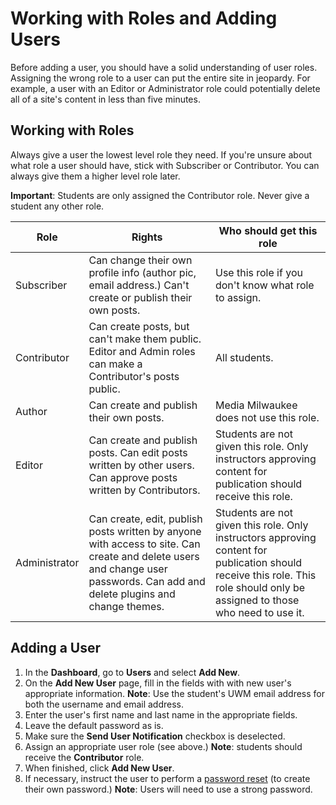 # Working with Roles and Adding Users

Before adding a user, you should have a solid understanding of user roles. Assigning the wrong role to a user can put the entire site in jeopardy. For example, a user with an Editor or Administrator role could potentially delete all of a site's content in less than five minutes.

## Working with Roles

Always give a user the lowest level role they need. If you're unsure about what role a user should have, stick with Subscriber or Contributor. You can always give them a higher level role later.

**Important**: Students are only assigned the Contributor role. Never give a student any other role.

| Role          | Rights                                                                                                                                                                      | Who should get this role                                                                                                                                                      |
| ------------- | --------------------------------------------------------------------------------------------------------------------------------------------------------------------------- | ----------------------------------------------------------------------------------------------------------------------------------------------------------------------------- |
| Subscriber    | Can change their own profile info (author pic, email address.) Can't create or publish their own posts.                                                                     | Use this role if you don't know what role to assign.                                                                                                                          |
| Contributor   | Can create posts, but can't make them public. Editor and Admin roles can make a Contributor's posts public.                                                                 | All students.                                                                                                                                                                 |
| Author        | Can create and publish their own posts.                                                                                                                                     | Media Milwaukee does not use this role.                                                                                                                                       |
| Editor        | Can create and publish posts. Can edit posts written by other users. Can approve posts written by Contributors.                                                             | Students are not given this role. Only instructors approving content for publication should receive this role.                                                                |
| Administrator | Can create, edit, publish posts written by anyone with access to site. Can create and delete users and change user passwords. Can add and delete plugins and change themes. | Students are not given this role. Only instructors approving content for publication should receive this role. This role should only be assigned to those who need to use it. |

## Adding a User

1. In the **Dashboard**, go to **Users** and select **Add New**.
2. On the **Add New User** page, fill in the fields with with new user's appropriate information. **Note**: Use the student's UWM email address for both the username and email address.
3. Enter the user's first name and last name in the appropriate fields.&#x20;
4. Leave the default password as is.
5. Make sure the **Send User Notification** checkbox is deselected.
6. Assign an appropriate user role (see above.) **Note**: students should receive the **Contributor** role.
7. When finished, click **Add New User**.&#x20;
8. If necessary, instruct the user to perform a [password reset](https://app.gitbook.com/accessing-the-news-site/resetting-your-password.md) (to create their own password.) **Note**: Users will need to use a strong password.&#x20;
